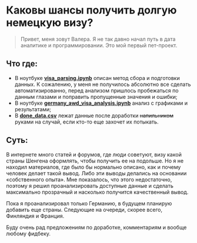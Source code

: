 #  Каковы шансы получить долгую немецкую визу?
> Привет, меня зовут Валера. Я не так давно начал путь в дата аналитике и программировании.
> Это мой первый пет-проект.

## Что где:
- В ноутбуке __[visa_parsing.ipynb](https://github.com/MustDie-green/AWD-forum-visa-parsing/blob/main/visa_parsing.ipynb)__ описан метод сбора и подготовки данных. К сожалению, у меня не получилось абсолютно все сделать автоматизированно, перед анализом пришлось пробежаться по данным глазами и поправить пропущенные значения и ошибки;
- В ноутбуке __[germany_awd_visa_analysis.ipynb](https://github.com/MustDie-green/AWD-forum-visa-parsing/blob/main/germany_awd_visa_analysis.ipynb)__ анализ с графиками и результатами;
- В __[done_data.csv](https://github.com/MustDie-green/AWD-forum-visa-parsing/blob/main/done_data.csv)__ лежат данные после доработки ~~напильником~~ руками на случай, если кто-то еще захочет их потыкать.

## Суть:
В интернете много статей и форумов, где люди советуют, визу какой страны Шенгена оформлять, чтобы получить ее на подольше. Но я не находил материалов, где было бы нормально описано, как и почему человек делает такой вывод. Либо эти выводы делались на основании «собственного опыта». Мне показалось, что этого недостаточно, поэтому я решил проанализировать доступные данные и сделать максимально прозрачный и насколько получится качественный вывод.

Пока я проанализировал только Германию, в будущем планирую добавить еще страны. Следующие на очереди, скорее всего, Финляндия и Франция.

Буду очень рад предложениям по доработке, комментариям и вообще любому фидбеку.



